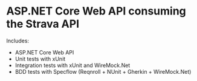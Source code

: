 # ASP.NET Core Web API consuming the Strava API

Includes:
- ASP.NET Core Web API
- Unit tests with xUnit
- Integration tests with xUnit and WireMock.Net
- BDD tests with Specflow (Reqnroll + NUnit + Gherkin + WireMock.Net)